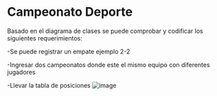 # Campeonato Deporte

Basado en el diagrama de clases se puede comprobar y codificar los siguientes requerimientos:

-Se puede registrar un empate ejemplo 2-2

-Ingresar dos campeonatos donde este el mismo equipo con diferentes jugadores

-Llevar la tabla de posiciones
![image](https://github.com/user-attachments/assets/49f7bacf-480a-4168-9a2e-f55068e69e22)
